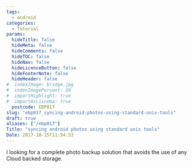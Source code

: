 ```yaml
---
tags:
  - android
categories:
  - Tutorial
params:
  hideTitle: false
  hideMeta: false
  hideComments: false
  hideTOC: false
  hideNav: false
  hideLicenceButton: false
  hideFooterNote: false
  hideHeader: false
#  indexImage: bridge.jpg
#  indexImagePercent: 20
#  importHighlight: true
#  importAsciinema: true
  postcode: EBP017
slug: "ebp017_syncing-android-photos-using-standard-unix-tools"
draft: true
aliases: ["/ebp017"]
Title: "syncing android photos using standard unix tools"
Date: 2017-10-15T11:54:53
---
```


I looking for a complete photo backup solution that avoids the use of any Cloud backed storage.
